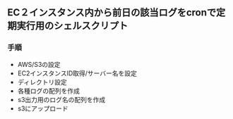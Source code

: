 ## EC２インスタンス内から前日の該当ログをcronで定期実行用のシェルスクリプト
### 手順
- AWS/S3の設定
- EC2インスタンスID取得/サーバー名を設定
- ディレクトリ設定
- 各種ログの配列を作成
- s3出力用のログ名の配列を作成
- s3にアップロード

